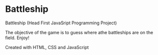 # Battleship
Battleship (Head First JavaSript Programming Project) 

The objective of the game is to guess where athe battleships are on the field. Enjoy!

Created with HTML, CSS and JavaScript
